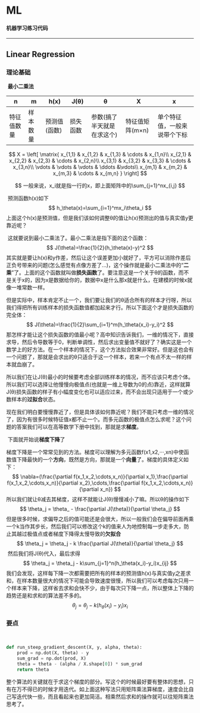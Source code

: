 # ML
#### 机器学习练习代码

---

## Linear Regression

### 理论基础

​	**最小二乘法**

| n          | m        | h(x)         | J(θ)     | θ                          | X               | x                            |
| ---------- | -------- | ------------ | -------- | -------------------------- | --------------- | ---------------------------- |
| 特征值数量 | 样本数量 | 预测值(函数) | 损失函数 | 参数(搞了半天就是在求这个) | 特征值矩阵(m×n) | 单个特征值，一般来说带个下标 |


$$
X = \left[
\matrix{
x_{1,1} & x_{1,2} & x_{1,3} & \cdots & x_{1,n}\\
x_{2,1} & x_{2,2} & x_{2,3} & \cdots & x_{2,n}\\
x_{3,1} & x_{3,2} & x_{3,3} & \cdots & x_{3,n}\\
\vdots & \vdots & \vdots & \ddots &\vdots\\
x_{m,1} & x_{m,2} & x_{m,3} & \cdots & x_{m,n}
}
\right]
$$

$$
一般来说，x_i就是指一行的x，即上面矩阵中的\sum_{j=1}^nx_{i,j}
$$

​	预测函数h(x)如下
$$
h_\theta(x)=\sum_{i=1}^mx_i\theta_i
$$
​	上面这个h(x)是预测值，但是我们该如何调整θ的值让h(x)预测出的值与真实值y更靠近呢？

​	这就要说到最小二乘法了。最小二乘法是指下面的这个函数：
$$
J(\theta)=\frac{1}{2}(h_\theta(x)-y)^2
$$
​	其实就是要让h(x)和y作差，然后让这个误差更加小就好了，平方可以消除作差后正负号带来的问题(怎么感觉有点像方差了...)，这个操作就是最小二乘法中的“**二乘**”了。上面的这个函数就叫做**损失函数**了。要注意这是一个关于θ的函数，而不是关于x的，因为x是数据给你的，数据中x是什么那x就是什么，在建模的时候x就像一堆常数一样。

​	但是实际中，样本肯定不止一个，我们要让我们的θ适合所有的样本才行呀，所以我们得把所有训练样本的损失函数值都加起来才行。所以下面这个才是损失函数的完全体：
$$
J(\theta)=\frac{1}{2}\sum_{i=1}^m(h_\theta(x_i)-y_i)^2
$$
​	那怎样才能让这个损失函数的值最小呢？高中知识告诉我们，一维的情况下，直接求导，然后令导数等于0，判断单调性，然后求出变量值不就好了？确实这是一个数学上的好方法。在一个样本的情况下，这个方法拟合效果非常好。但是这也会有一个问题了，那就是会求出的θ只适合于这一个样本，若来一个有点不太一样的样本就血崩了。

​	所以我们在让J(θ)最小的时候要考虑全部训练样本的情况，而不应该只考虑个体。所以我们可以选择让他慢慢向极值点(也就是一维上导数为0的点)靠近，这样就算J(θ)损失函数的样子有小幅度变化也可以适应过来，而不会出现只适用于一个或少数样本的**过拟合**状态。

​	现在我们明白要慢慢靠近了，但是具体该如何靠近呢？我们不能只考虑一维的情况了，因为有很多时候特征值x都不止一个。而多元函数的极值点怎么求呢？这个问题的答案我们可以在高等数学下册中找到，那就是求**梯度**。

​	下面就开始说**梯度下降**了

​	梯度下降是一个常常见到的方法。梯度可以理解为多元函数f(x1,x2,···,xn)中使函数值下降最快的一个**方向**，既然是方向，那就是一个**向量**了。梯度的具体定义如下：
$$
\nabla=(\frac{\partial f(x_1,x_2,\cdots,x_n)}{\partial x_1},\frac{\partial f(x_1,x_2,\cdots,x_n)}{\partial x_2},\cdots,\frac{\partial f(x_1,x_2,\cdots,x_n)}{\partial x_n})
$$
​	所以我们就让θ减去其梯度，这样不就能让J(θ)慢慢减小了嘛。所以θ的操作如下
$$
\theta_j = \theta_ - \frac{\partial J(\theta)}{\partial \theta_j}
$$
​	但是很多时候，求偏导之后的值可能还是会很大，所以一般我们会在偏导前面再乘一个k当作其步长，然后我们可以修改这个k的值来人为地控制每一步走多大，防止其越过极值点或者梯度下降得太慢导致的**欠拟合**
$$
\theta_j = \theta_j - k \frac{\partial J(\theta)}{\partial \theta_j}
$$
​	然后我们将J(θ)代入，最后求得
$$
\theta_j = \theta_j - k\sum_{j=1}^n(h_\theta(x_i)-y_i)x_{ij}
$$
​	我们会发现，这样每下降一次都需要把所有的样本的预测值h(x)与真实值y之差求和，在样本数量很大的情况下可能会导致速度很慢，所以我们可以考虑每次只用一个样本来下降，这样省去求和会快不少，由于每次只下降一点，所以整体上下降的趋势还是和求和的算法差不多的。
$$
\theta_j = \theta_j - k(h_\theta(x_i)-y_i)x_{i}
$$

### 要点

​	

```python
def run_steep_gradient_descent(X, y, alpha, theta):
    prod = np.dot(X, theta) - y
    sum_grad = np.dot(prod, X)
    theta = theta - (alpha / X.shape[0]) * sum_grad
    return theta
```

​	整个算法的关键就在于求这个梯度的部分。写这个的时候最好要有整体的思想，只有在万不得已的时候才用迭代。如上面这种写法只用矩阵乘法算梯度，速度会比自己写迭代快一些，而且看起来也更加简洁。相乘然后求和的操作就可以往矩阵乘法思考了。